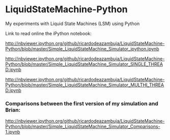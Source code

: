 # LiquidStateMachine-Python
My experiments with Liquid State Machines (LSM) using Python

Link to read online the iPython notebook:

http://nbviewer.ipython.org/github/ricardodeazambuja/LiquidStateMachine-Python/blob/master/Simple_LiquidStateMachine_Simulator_ipython.ipynb

http://nbviewer.ipython.org/github/ricardodeazambuja/LiquidStateMachine-Python/blob/master/Simple_LiquidStateMachine_Simulator_SINGLE_THREAD.ipynb

http://nbviewer.ipython.org/github/ricardodeazambuja/LiquidStateMachine-Python/blob/master/Simple_LiquidStateMachine_Simulator_MULTHI_THREAD.ipynb

### Comparisons between the first version of my simulation and Brian:

http://nbviewer.ipython.org/github/ricardodeazambuja/LiquidStateMachine-Python/blob/master/Simple_LiquidStateMachine_Simulator_Comparisons-1.ipynb
